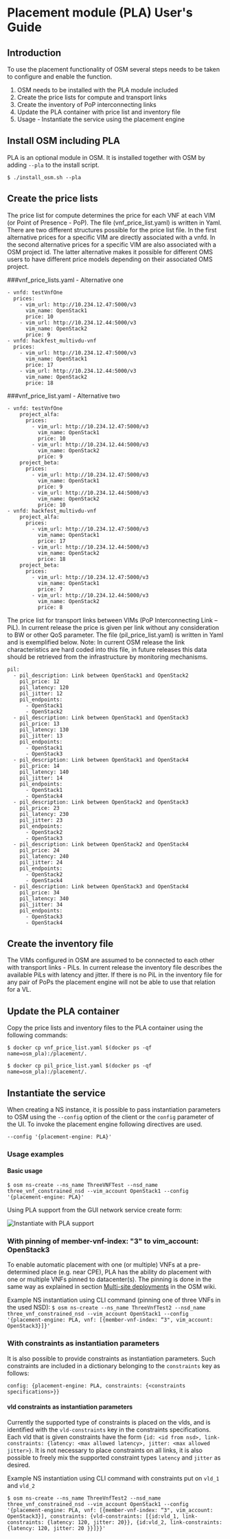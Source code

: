 <!--
Copyright 2020 Arctos Labs Scandinavia AB

Licensed under the Apache License, Version 2.0 (the "License");
you may not use this file except in compliance with the License.
You may obtain a copy of the License at

   http://www.apache.org/licenses/LICENSE-2.0

Unless required by applicable law or agreed to in writing, software
distributed under the License is distributed on an "AS IS" BASIS,
WITHOUT WARRANTIES OR CONDITIONS OF ANY KIND, either express or
implied.
See the License for the specific language governing permissions and
limitations under the License
-->

# Placement module (PLA) User's Guide

## Introduction
To use the placement functionality of OSM several steps needs to be taken to configure and enable the function.
1.	OSM needs to be installed with the PLA module included
2.	Create the price lists for compute and transport links
3.	Create the inventory of PoP interconnecting links
4.	Update the PLA container with price list and inventory file
5.	Usage - Instantiate the service using the placement engine

## Install OSM including PLA
PLA is an optional module in OSM. It is installed together with OSM by adding ``--pla`` to the install script.

`$ ./install_osm.sh --pla`

## Create the price lists
The price list for compute determines the price for each VNF at each VIM (or Point of Presence - PoP). 
The file (vnf_price_list.yaml) is written in Yaml. There are two different structures possible for the price list file.
In the first alternative prices for a specific VIM are directly associated with a vnfd. 
In the second alternative prices for a specific VIM are also associated with a OSM project id.
The latter alternative makes it possible for different OMS users to have different price models depending on their 
associated OMS project.

###vnf_price_lists.yaml - Alternative one

```
- vnfd: testVnfOne
  prices:
    - vim_url: http://10.234.12.47:5000/v3
      vim_name: OpenStack1
      price: 10
    - vim_url: http://10.234.12.44:5000/v3
      vim_name: OpenStack2
      price: 9
- vnfd: hackfest_multivdu-vnf
  prices:
    - vim_url: http://10.234.12.47:5000/v3
      vim_name: OpenStack1
      price: 17
    - vim_url: http://10.234.12.44:5000/v3
      vim_name: OpenStack2
      price: 18
```
###vnf_price_list.yaml - Alternative two
```
- vnfd: testVnfOne
    project_alfa:
      prices:
        - vim_url: http://10.234.12.47:5000/v3
          vim_name: OpenStack1
          price: 10
        - vim_url: http://10.234.12.44:5000/v3
          vim_name: OpenStack2
          price: 9
    project_beta:
      prices:
        - vim_url: http://10.234.12.47:5000/v3
          vim_name: OpenStack1
          price: 9
        - vim_url: http://10.234.12.44:5000/v3
          vim_name: OpenStack2
          price: 10
- vnfd: hackfest_multivdu-vnf
    project_alfa:
      prices:
        - vim_url: http://10.234.12.47:5000/v3
          vim_name: OpenStack1
          price: 17
        - vim_url: http://10.234.12.44:5000/v3
          vim_name: OpenStack2
          price: 18
    project_beta:
      prices:
        - vim_url: http://10.234.12.47:5000/v3
          vim_name: OpenStack1
          price: 7
        - vim_url: http://10.234.12.44:5000/v3
          vim_name: OpenStack2
          price: 8
```

The price list for transport links between VIMs (PoP Interconnecting Link – PiL). In current release the price is given per link without any consideration to BW or other QoS parameter. The file (pil_price_list.yaml) is written in Yaml and is exemplified below. Note: In current OSM release the link characteristics are hard coded into this file, in future releases this data should be retrieved from the infrastructure by monitoring mechanisms.

```
pil:
  - pil_description: Link between OpenStack1 and OpenStack2
    pil_price: 12
    pil_latency: 120
    pil_jitter: 12
    pil_endpoints:
      - OpenStack1
      - OpenStack2
  - pil_description: Link between OpenStack1 and OpenStack3
    pil_price: 13
    pil_latency: 130
    pil_jitter: 13
    pil_endpoints:
      - OpenStack1
      - OpenStack3
  - pil_description: Link between OpenStack1 and OpenStack4
    pil_price: 14
    pil_latency: 140
    pil_jitter: 14
    pil_endpoints:
      - OpenStack1
      - OpenStack4
  - pil_description: Link between OpenStack2 and OpenStack3
    pil_price: 23
    pil_latency: 230
    pil_jitter: 23
    pil_endpoints:
      - OpenStack2
      - OpenStack3
  - pil_description: Link between OpenStack2 and OpenStack4
    pil_price: 24
    pil_latency: 240
    pil_jitter: 24
    pil_endpoints:
      - OpenStack2
      - OpenStack4
  - pil_description: Link between OpenStack3 and OpenStack4
    pil_price: 34
    pil_latency: 340
    pil_jitter: 34
    pil_endpoints:
      - OpenStack3
      - OpenStack4

```

## Create the inventory file
The VIMs configured in OSM are assumed to be connected to each other with transport links - PiLs. In current release the inventory file describes the available PiLs with latency and jitter. If there is no PiL in the inventory file for any pair of PoPs the placement engine will not be able to use that relation for a VL.

## Update the PLA container
Copy the price lists and inventory files to the PLA container using the following commands:

`$ docker cp vnf_price_list.yaml $(docker ps -qf name=osm_pla):/placement/.`

`$ docker cp pil_price_list.yaml $(docker ps -qf name=osm_pla):/placement/.`

## Instantiate the service
When creating a NS instance, it is possible to pass instantiation parameters to OSM using the `--config` option of the client or the `config` parameter of the UI. To invoke the placement engine following directives are used.

`
--config '{placement-engine: PLA}'
`

### Usage examples

#### Basic usage
`$ osm ns-create --ns_name ThreeVNFTest --nsd_name three_vnf_constrained_nsd --vim_account OpenStack1 --config '{placement-engine: PLA}'
`

Using PLA support from the GUI network service create form:

![Instantiate with PLA support](img/osm_gui_ns_create.png)

### With pinning of member-vnf-index: "3" to vim_account: OpenStack3
To enable automatic placement with one (or multiple) VNFs at a pre-determined place (e.g. near CPE), PLA has the ability do placement with one or multiple VNFs pinned to datacenter(s). The pinning is done in the same way as explained in section [Multi-site deployments](https://osm.etsi.org/wikipub/index.php/OSM_instantiation_parameters#Multi-site_deployments_.28specifying_different_VIM_accounts_for_different_VNFs.29) in the OSM wiki.

Example NS instantiation using CLI command (pinning one of three VNFs in the used NSD):
`$ osm ns-create --ns_name ThreeVnfTest2 --nsd_name three_vnf_constrained_nsd --vim_account OpenStack1 --config '{placement-engine: PLA, vnf: [{member-vnf-index: “3", vim_account: OpenStack3}]}'`


### With constraints as instantiation parameters
It is also possible to provide constraints as instantiation parameters. Such constraints are included in a dictionary belonging to the `constraints` key as follows: 

`config: {placement-engine: PLA, constraints: {<constraints specifications>}}`

#### vld constraints as instantiation parameters
Currently the supported type of constraints is placed on the vlds, and is identified with the `vld-constraints` key in the constraints specifications. Each vld that is given constraints have the form `{id: <id from nsd>, link-constraints: {latency: <max allowed latency>, jitter: <max allowed jitter>}`. It is not necessary to place constraints on all links, it is also possible to freely mix the supported constraint types `latency` and `jitter` as desired.

Example NS instantiation using CLI command with constraints put on `vld_1` and `vld_2`

`$ osm ns-create --ns_name ThreeVnfTest2 --nsd_name three_vnf_constrained_nsd --vim_account OpenStack1 --config '{placement-engine: PLA, vnf: [{member-vnf-index: “3", vim_account: OpenStack3}], constraints: {vld-constraints: [{id:vld_1, link-constraints: {latency: 120, jitter: 20}}, {id:vld_2, link-constraints: {latency: 120, jitter: 20 }}]}}'`
